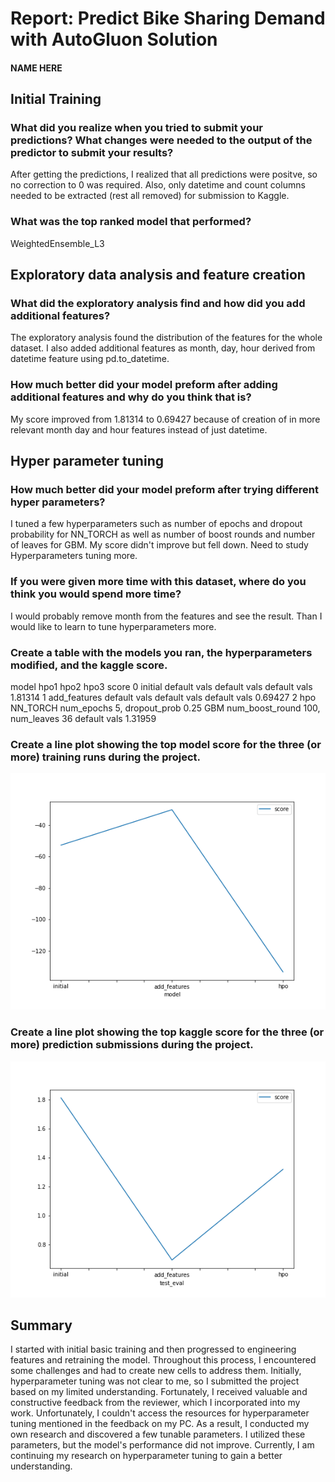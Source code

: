 # Report: Predict Bike Sharing Demand with AutoGluon Solution
#### NAME HERE

## Initial Training
### What did you realize when you tried to submit your predictions? What changes were needed to the output of the predictor to submit your results?
After getting the predictions, I realized that all predictions were positve, so no correction to 0 was required. Also, only datetime and count columns needed to be extracted (rest all removed) for submission to Kaggle.

### What was the top ranked model that performed?
WeightedEnsemble_L3

## Exploratory data analysis and feature creation
### What did the exploratory analysis find and how did you add additional features?
The exploratory analysis found the distribution of the features for the whole dataset. I also added additional features as month, day, hour derived from datetime feature using pd.to_datetime.

### How much better did your model preform after adding additional features and why do you think that is?
My score improved from 1.81314 to 0.69427 because of creation of in more relevant month day and hour features instead of just datetime.

## Hyper parameter tuning
### How much better did your model preform after trying different hyper parameters?
I tuned a few hyperparameters such as number of epochs and dropout probability for NN_TORCH as well as number of boost rounds and number of leaves for GBM. My score didn't improve but fell down. Need to study Hyperparameters tuning more.

### If you were given more time with this dataset, where do you think you would spend more time?
I would probably remove month from the features and see the result. Than I would like to learn to tune hyperparameters more.

### Create a table with the models you ran, the hyperparameters modified, and the kaggle score.

model	hpo1	hpo2	hpo3	score
0	initial	default vals	default vals	default vals	1.81314
1	add_features	default vals	default vals	default vals	0.69427
2	hpo	NN_TORCH num_epochs 5, dropout_prob 0.25	GBM num_boost_round 100, num_leaves 36	default vals	1.31959

### Create a line plot showing the top model score for the three (or more) training runs during the project.

![model_train_score.png](model_train_score.png)

### Create a line plot showing the top kaggle score for the three (or more) prediction submissions during the project.

![model_test_score.png](model_test_score.png)

## Summary
I started with initial basic training and then progressed to engineering features and retraining the model. Throughout this process, I encountered some challenges and had to create new cells to address them. Initially, hyperparameter tuning was not clear to me, so I submitted the project based on my limited understanding. Fortunately, I received valuable and constructive feedback from the reviewer, which I incorporated into my work. Unfortunately, I couldn't access the resources for hyperparameter tuning mentioned in the feedback on my PC. As a result, I conducted my own research and discovered a few tunable parameters. I utilized these parameters, but the model's performance did not improve. Currently, I am continuing my research on hyperparameter tuning to gain a better understanding.
